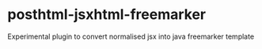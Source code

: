 # posthtml-jsxhtml-freemarker
Experimental plugin to convert normalised jsx into java freemarker template
